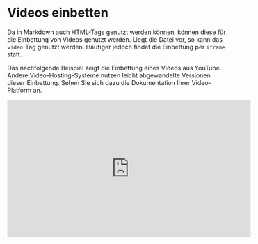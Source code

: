 # Videos einbetten
Da in Markdown auch HTML-Tags genutzt werden können, können diese für die Einbettung von Videos genutzt werden. Liegt die Datei vor, so kann das `video`-Tag genutzt werden. Häufiger jedoch findet die Einbettung per `iframe` statt.

Das nachfolgende Beispiel zeigt die Einbettung eines Videos aus YouTube. Andere Video-Hosting-Systeme nutzen leicht abgewandelte Versionen dieser Einbettung. Sehen Sie sich dazu die Dokumentation Ihrer Video-Platform an.

<iframe width="560" height="315" src="https://www.youtube.com/embed/MDMUiQ2_ZWE" title="YouTube video player" frameborder="0" allow="accelerometer; autoplay; clipboard-write; encrypted-media; gyroscope; picture-in-picture; web-share" referrerpolicy="strict-origin-when-cross-origin" allowfullscreen></iframe>